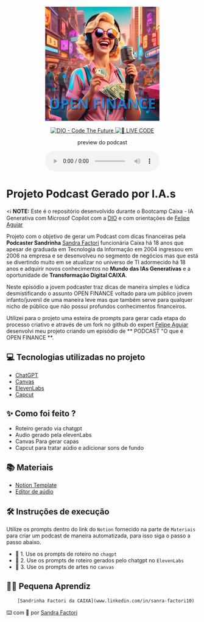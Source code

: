 <p align="center">
<img 
    src="./assets/OPEN FINANCE.png"
    width="300"
/>
</p>

<p align="center">
<a href="https://dio.me/">
    <img 
        src="https://img.shields.io/badge/DIO-Code_The_Future-28DA77?logo=youtube" 
        alt="DIO - Code The Future">
</a>
<a href="https://dio.me/">
<img 
    src="https://img.shields.io/badge/🔴_LIVE_CODE-FF5E72" 
    alt="🔴 LIVE CODE">
</a>
</p>

<p align="center">
    preview do podcast
</p>

<div align="center">
    <audio src="output/podcast_editado.MP3" controls title="Podcast editado"></audio>
</div>

# Projeto Podcast Gerado por I.A.s


<ℹ️ **NOTE:** Este é o repositório desenvolvido durante o Bootcamp Caixa - IA Generativa com Microsof Copilot com a [DIO](https://dio.me)
e com orientações de [Felipe Aguiar](https://github.com/felipeAguiarCode)

Projeto com o objetivo de gerar um Podcast com dicas financeiras pela **Podcaster Sandrinha** [Sandra Factori](www.linkedin.com/in/sanra-factori10) funcionária Caixa há 18 anos que apesar de graduada em Tecnologia da Informação em 2004 ingressou em 2006 na empresa e se desenvolveu no segmento de negócios mas que está se divertindo muito em se atualizar no universo de TI adormecido há 18 anos e adquirir novos conhecimentos no **Mundo das IAs Generativas** e a oportunidade de **Transformação Digital CAIXA**.

Neste episódio a jovem podcaster traz dicas de maneira simples e lúdica desmistificando o assunto OPEN FINANCE voltado para um público jovem infanto/juvenil de uma maneira leve mas que também serve para qualquer nicho de público que não possui profundos conhecimentos financeiros.

Utilizei para o projeto uma esteira de prompts para gerar cada etapa do processo criativo  e através de um fork no github do expert [Felipe Aguiar](https://github.com/felipeAguiarCode) desenvolvi meu projeto criando um episódio de ** PODCAST "O que é OPEN FINANCE **.

## 💻 Tecnologias utilizadas no projeto

- [ChatGPT](https://chat.openai.com/) 
- [Canvas](https://https://www.canva.com/pt_br/)
- [ElevenLabs](https://beta.elevenlabs.io/)
- [Capcut](https://www.capcut.com/pt-br/)

## ✨ Como foi feito ?

- Roteiro gerado via chatgpt
- Audio gerado pela elevenLabs
- Canvas Para gerar capas
- Capcut para tratar aúdio e adicionar sons de fundo

## 📚 Materiais

- [Notion Template](https://www.notion.so/Come-ando-com-o-Notion-1797364b6c4e80dda221ef445d05c959)
- [Editor de aúdio](https://www.capcut.com/editor?from_page=landing_page&__action_from=picture_V%C3%ADdeos%20profissionais%20em%20minutos,%20n%C3%A3o%20em%20horas.)

## 🛠️ Instruções de execução

Utilize os prompts dentro do link do `Notion` fornecido na parte de `Materiais` para criar um podcast de maneira automatizada, para isso siga o passo a passo abaixo.

- 🤖 1. Use os prompts de roteiro no `chagpt`
- 🤖 2. Use os prompts de roteiro gerados pelo chatgpt no  `ElevenLabs`
- 🤖 3. Use os prompts de artes no `canvas`

## 👨‍💻 Pequena Aprendiz
        [Sandrinha Factori da CAIXA](www.linkedin.com/in/sanra-factori10) 

⌨️ com 💜 por [Sandra Factori](https://github.com/sandra-factori10)
